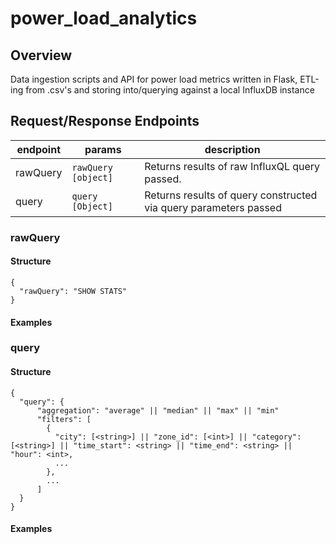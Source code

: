 # power_load_analytics

## Overview ##
Data ingestion scripts and API for power load metrics written in Flask, ETL-ing from .csv's and storing into/querying against a local InfluxDB instance

## Request/Response Endpoints ##

endpoint | params | description
------------- | ------------- | -------------
rawQuery | `rawQuery [object]` | Returns results of raw InfluxQL query passed.
query | `query [Object]` | Returns results of query constructed via query parameters passed

### rawQuery ###
#### Structure ####
```
{
  "rawQuery": "SHOW STATS"
}
```
#### Examples ####

### query ###
#### Structure ####
```
{
  "query": {
      "aggregation": "average" || "median" || "max" || "min"
      "filters": [
        {
          "city": [<string>] || "zone_id": [<int>] || "category": [<string>] || "time_start": <string> || "time_end": <string> || "hour": <int>,
          ...
        },
        ...
      ]
  }
}
```
#### Examples ####
